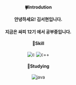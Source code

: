 <div align=center>

#### :four_leaf_clover:Introdution

#### 안녕하세요! 김서현입니다.
#### 지금은 싸피 12기 에서 공부중입니다.

#### :deciduous_tree:Skill
![c](https://img.shields.io/badge/C-00599C?style=for-the-badge&logo=c&logoColor=white)
![c++](https://img.shields.io/badge/C%2B%2B-00599C?style=for-the-badge&logo=c%2B%2B&logoColor=white)

#### :seedling:Studying
![java](https://img.shields.io/badge/Java-ED8B00?style=for-the-badge&logo=openjdk&logoColor=white)

</div>